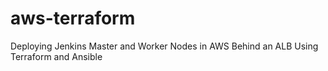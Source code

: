 # aws-terraform
Deploying Jenkins Master and Worker Nodes in AWS Behind an ALB Using Terraform and Ansible
